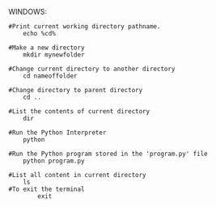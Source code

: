 WINDOWS:

	#Print current working directory pathname.
		echo %cd%

	#Make a new directory
		mkdir mynewfolder

	#Change current directory to another directory
		cd nameoffolder

	#Change directory to parent directory
		cd ..

	#List the contents of current directory
		dir

	#Run the Python Interpreter
		python

	#Run the Python program stored in the 'program.py' file
		python program.py

	#List all content in current directory
		ls
	#To exit the terminal
	        exit




